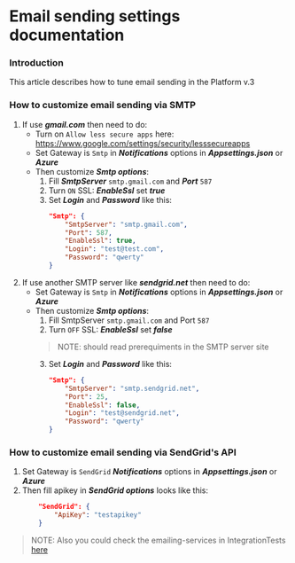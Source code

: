 # Email sending settings documentation

### Introduction
This article describes how to tune email sending  in the Platform v.3

### How to customize email sending via SMTP
1. If use **_gmail.com_** then need to do:
    * Turn on `Allow less secure apps` here: https://www.google.com/settings/security/lesssecureapps
    * Set Gateway is `Smtp` in **_Notifications_** options in **_Appsettings.json_** or **_Azure_**
    * Then customize **_Smtp options_**:
        1. Fill **_SmtpServer_** `smtp.gmail.com` and **_Port_** `587`
        2. Turn `ON` SSL: **_EnableSsl_** set **_true_**
        3. Set **_Login_** and **_Password_**
        like this:
            ```json
            "Smtp": {
                "SmtpServer": "smtp.gmail.com",
                "Port": 587,
                "EnableSsl": true,
                "Login": "test@test.com",
                "Password": "qwerty"
            }
            ```
2. If use another SMTP server like **_sendgrid.net_** then need to do:
    * Set Gateway is `Smtp` in **_Notifications_** options in **_Appsettings.json_** or **_Azure_**
    * Then customize **_Smtp options_**:
        1. Fill SmtpServer `smtp.gmail.com` and Port `587`
        2. Turn `OFF` SSL: **_EnableSsl_** set **_false_** 
        > NOTE: should read prerequiments in the SMTP server site
        3. Set **_Login_** and **_Password_**
        like this:
            ```json
            "Smtp": {
                "SmtpServer": "smtp.sendgrid.net",
                "Port": 25,
                "EnableSsl": false,
                "Login": "test@sendgrid.net",
                "Password": "qwerty"
            }
            ```

### How to customize email sending via SendGrid's API
1. Set Gateway is `SendGrid` **_Notifications_** options in **_Appsettings.json_** or **_Azure_**
2. Then fill apikey in **_SendGrid options_**
 looks like this:
    ```json
        "SendGrid": {
            "ApiKey": "testapikey"
        }
    ```

> NOTE: Also you could check the emailing-services in IntegrationTests [here](https://github.com/VirtoCommerce/vc-module-notification/blob/release/3.0.0/tests/VirtoCommerce.NotificationsModule.Tests/IntegrationTests/NotificationSenderIntegrationTests.cs)
